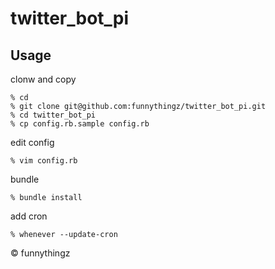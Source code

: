 # twitter_bot_pi

## Usage

clonw and copy

```
% cd
% git clone git@github.com:funnythingz/twitter_bot_pi.git
% cd twitter_bot_pi
% cp config.rb.sample config.rb
```

edit config

```
% vim config.rb
```

bundle

```
% bundle install
```

add cron

```
% whenever --update-cron
```

&copy; funnythingz
